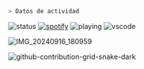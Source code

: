 ```csharp
> Datos de actividad
```
![status](https://api.statusbadges.me/badge/status/1206408814870659113?simple=true&style=for-the-badge) [![spotify](https://api.statusbadges.me/badge/spotify/1206408814870659113?style=for-the-badge)](https://api.statusbadges.me/openspotify/1206408814870659113) ![playing](https://api.statusbadges.me/badge/playing/1206408814870659113?style=for-the-badge) ![vscode](https://api.statusbadges.me/badge/vscode/1206408814870659113?style=for-the-badge)

![IMG_20240916_180959](https://github.com/user-attachments/assets/c2dfefb6-e120-44b7-b7ba-c5cf17e7ad14) 



![github-contribution-grid-snake-dark](https://github.com/user-attachments/assets/6d71241d-6f5b-4947-b277-20a682148313)

<!---
Mati278xD/Mati278xD is a ✨ special ✨ repository because its `README.md` (this file) appears on your GitHub profile.
You can click the Preview link to take a look at your changes.
--->
